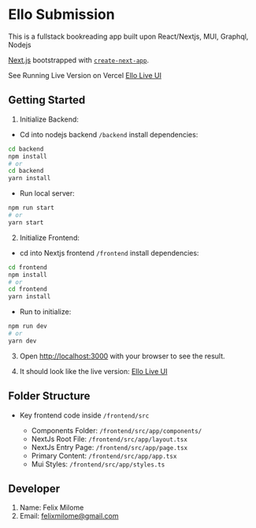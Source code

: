 

# Ello Submission
This is a fullstack bookreading app built upon React/Nextjs, MUI, Graphql, Nodejs

[Next.js](https://nextjs.org/) bootstrapped with [`create-next-app`](https://github.com/vercel/next.js/tree/canary/packages/create-next-app).

See Running Live Version on Vercel [Ello Live UI](https://ello-books-sample.vercel.app/)

## Getting Started

1. Initialize Backend: 

- Cd into nodejs backend `/backend` install dependencies:

```bash
cd backend
npm install
# or
cd backend
yarn install
```
- Run local server:

```bash
npm run start
# or
yarn start
```

2. Initialize Frontend: 

- cd into Nextjs frontend `/frontend` install dependencies: 

```bash
cd frontend
npm install
# or
cd frontend
yarn install
```
- Run to initialize:

```bash
npm run dev
# or
yarn dev
```

3. Open [http://localhost:3000](http://localhost:3000) with your browser to see the result.

4. It should look like the live version: [Ello Live UI](https://ello-books-sample.vercel.app/)

## Folder Structure

- Key frontend code inside `/frontend/src`

  - Components Folder: `/frontend/src/app/components/`
  - NextJs Root File: `/frontend/src/app/layout.tsx`
  - NextJs Entry Page: `/frontend/src/app/page.tsx`
  - Primary Content: `/frontend/src/app/app.tsx`
  - Mui Styles: `/frontend/src/app/styles.ts`

## Developer
1. Name: Felix Milome
2. Email: felixmilome@gmail.com


